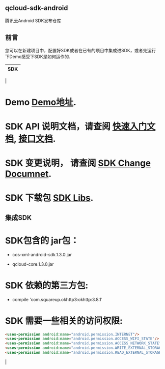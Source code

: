 ## qcloud-sdk-android
腾讯云Android SDK发布仓库

## 前言  

您可以在新建项目中，配置好SDK或者在已有的项目中集成进SDK，或者先运行下Demo感受下SDK是如何运作的.

| SDK   |
| -------------- |
|
# Demo [Demo地址](https://github.com/tencentyun/qcloud-sdk-android-samples.git). 

# SDK API 说明文档，请查阅 [快速入门文档](https://github.com/tencentyun/qcloud-sdk-android/blob/master/document/cos/V1.3%E5%BF%AB%E9%80%9F%E5%85%A5%E9%97%A8.md), [接口文档](https://github.com/tencentyun/qcloud-sdk-android/blob/master/document/cos/V1.3%E6%8E%A5%E5%8F%A3%E6%96%87%E6%A1%A3.md). 

# SDK 变更说明， 请查阅 [SDK Change Documnet](https://github.com/tencentyun/qcloud-sdk-android/blob/master/document/cos/CHANGELOG.md).

# SDK 下载包 [SDK Libs](https://github.com/tencentyun/qcloud-sdk-android/releases).

## 集成SDK


# SDK包含的 jar包：

- cos-xml-android-sdk.1.3.0.jar

- qcloud-core.1.3.0.jar

# SDK 依赖的第三方包:

- compile 'com.squareup.okhttp3:okhttp:3.8.1'

# SDK 需要一些相关的访问权限:

```html
<uses-permission android:name="android.permission.INTERNET"/>
<uses-permission android:name="android.permission.ACCESS_WIFI_STATE"/>
<uses-permission android:name="android.permission.ACCESS_NETWORK_STATE"/>
<uses-permission android:name="android.permission.WRITE_EXTERNAL_STORAGE" />
<uses-permission android:name="android.permission.READ_EXTERNAL_STORAGE"/>
```
|
